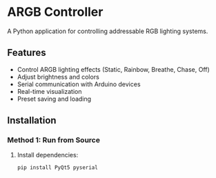 # ARGB Controller

A Python application for controlling addressable RGB lighting systems.

## Features

- Control ARGB lighting effects (Static, Rainbow, Breathe, Chase, Off)
- Adjust brightness and colors
- Serial communication with Arduino devices
- Real-time visualization
- Preset saving and loading

## Installation

### Method 1: Run from Source
1. Install dependencies:
   ```bash
   pip install PyQt5 pyserial